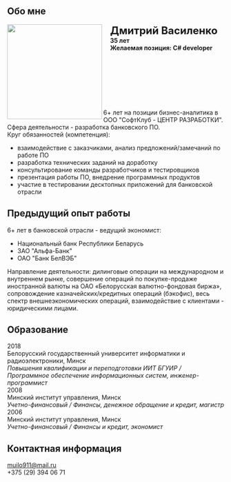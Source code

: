 ## Обо мне

<img src="muilo911.github.io/220x220.JPG" width="220" height="220" align="left"/> 
&#160;&#160;&#160; <font size="5"><b>Дмитрий Василенко</b></font> <br />
&#160;&#160;&#160; <b>35 лет</b> <br />
&#160;&#160;&#160; <b>Желаемая позиция: C# developer</b> <br />
<br /><br /><br /><br /><br /><br /><br />

6+ лет на позиции бизнес-аналитика в ООО "СофтКлуб - ЦЕНТР РАЗРАБОТКИ". <br />
Сфера деятельности - разработка банковского ПО. <br /> 
Круг обязанностей (компетенция): <br />
 - взаимодействие с заказчиками, анализ предложений/замечаний по работе ПО
 - разработка технических заданий на доработку
 - консультирование команды разработчиков и тестировщиков
 - презентация работы ПО, внедрение программных продуктов
 - участие в тестировании десктопных приложений для банковской отрасли

## Предыдущий опыт работы

6+ лет в банковской отрасли - ведущий экономист: <br />
- Национальный банк Республики Беларусь
- ЗАО "Альфа-Банк"
- ОАО "Банк БелВЭБ" <br />
<p>Направление деятельности: дилинговые операции на международном и внутреннем рынке, совершение операций по покупке-продаже иностранной валюты на ОАО «Белорусская валютно-фондовая биржа», сопровождение казначейских/кредитных операций (бэкофис), весь спектр внешнеэкономических операций, взаимодействие с клиентами - юридическими лицами.</p>

## Образование

2018 <br />
Белорусский государственный университет информатики и радиоэлектроники, Минск <br />
_Повышения квалификации и переподготовки ИИТ БГУИР / Программное обеспечение информационных систем, инженер-программист_ <br />
2008 <br />
Минский институт управления, Минск <br />
_Учетно-финансовый / Финансы, денежное обращение и кредит, магистр_ <br />
2006 <br />
Минский институт управления, Минск <br />
_Учетно-финансовый / Финансы и кредит, экономист_ <br />

## Контактная информация
[muilo911@mail.ru](muilo911@mail.ru) <br />
+375 (29) 394 06 71
